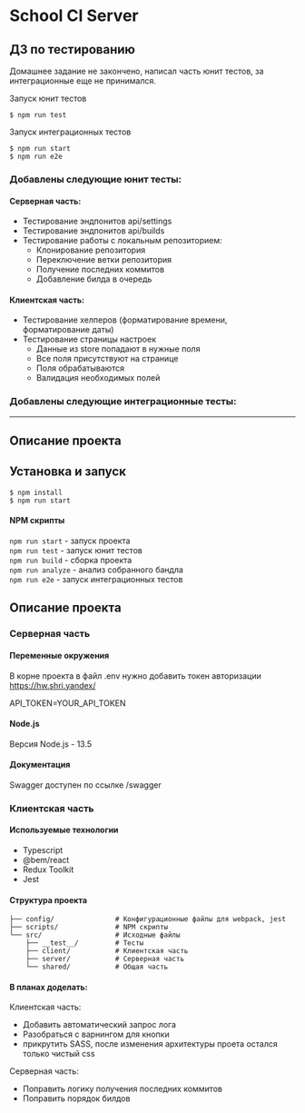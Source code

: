 # School CI Server

## ДЗ по тестированию

Домашнее задание не закончено, написал часть юнит тестов, за интеграционные еще не принимался. <br>

Запуск юнит тестов

```shell
$ npm run test
```

Запуск интеграционных тестов

```shell
$ npm run start
$ npm run e2e
```

### Добавлены следующие юнит тесты:

#### Серверная часть:

-   Тестирование эндпонитов api/settings
-   Тестирование эндпонитов api/builds
-   Тестирование работы с локальным репозиторием:
    -   Клонирование репозитория
    -   Переключение ветки репозитория
    -   Получение последних коммитов
    -   Добавление билда в очередь

#### Клиентская часть:

-   Тестирование хелперов (форматирование времени, форматирование даты)
-   Тестирование страницы настроек
    -   Данные из store попадают в нужные поля
    -   Все поля присутствуют на странице
    -   Поля обрабатываются
    -   Валидация необходимых полей

### Добавлены следующие интеграционные тесты:

---

## Описание проекта

## Установка и запуск

```shell
$ npm install
$ npm run start
```

#### NPM скрипты

`npm run start` - запуск проекта <br>
`npm run test` - запуск юнит тестов <br>
`npm run build` - сборка проекта <br>
`npm run analyze` - анализ собранного бандла <br>
`npm run e2e` - запуск интеграционных тестов <br>

## Описание проекта

### Серверная часть

#### Переменные окружения

В корне проекта в файл .env нужно добавить токен авторизации https://hw.shri.yandex/

API_TOKEN=YOUR_API_TOKEN

#### Node.js

Версия Node.js - 13.5

#### Документация

Swagger доступен по ссылке /swagger

### Клиентская часть

#### Используемые технологии

-   Typescript
-   @bem/react
-   Redux Toolkit
-   Jest

#### Структура проекта

```
├── config/               # Конфигурационные файлы для webpack, jest
├── scripts/              # NPM скрипты
└── src/                  # Исходные файлы
    ├── __test__/         # Тесты
    ├── client/           # Клиентская часть
    ├── server/           # Серверная часть
    └── shared/           # Общая часть

```

#### В планах доделать:

Клиентская часть:

-   Добавить автоматический запрос лога
-   Разобраться с варнингом для кнопки
-   прикрутить SASS, после изменения архитектуры проета остался только чистый css

Серверная часть:

-   Поправить логику получения последних коммитов
-   Поправить порядок билдов

